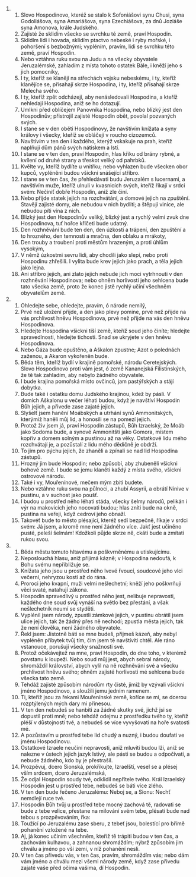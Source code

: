 <ol>
  <li>
    <ol>
      <li>Slovo Hospodinovo, kteréž se stalo k Sofoniášovi synu Chusi, syna Godoliášova, syna Amariášova, syna Ezechiášova, za dnů Joziáše syna Amonova, krále Judského.</li>
      <li>Zajisté že sklidím všecko se svrchku té země, praví Hospodin.</li>
      <li>Sklidím lidi i hovada, sklidím ptactvo nebeské i ryby mořské, i pohoršení s bezbožnými; vypléním, pravím, lidi se svrchku této země, praví Hospodin.</li>
      <li>Nebo vztáhna ruku svou na Judu a na všecky obyvatele Jeruzalémské, zahladím z místa tohoto ostatek Bále, i kněží jeho s jich pomocníky,</li>
      <li>I ty, kteříž se klanějí na střechách vojsku nebeskému, i ty, kteříž klanějíce se, přisahají skrze Hospodina, i ty, kteříž přisahají skrze Melecha svého.</li>
      <li>I ty, kteříž zpět odcházejí, aby nenásledovali Hospodina, a kteříž nehledají Hospodina, aniž se ho dotazují.</li>
      <li>Umlkni před oblíčejem Panovníka Hospodina, nebo blízký jest den Hospodinův; přistrojil zajisté Hospodin obět, povolal pozvaných svých.</li>
      <li>I stane se v den oběti Hospodinovy, že navštívím knížata a syny královy i všecky, kteříž se obláčejí v roucho cizozemců.</li>
      <li>Navštívím v ten den i každého, kterýž vskakuje na prah, kteříž naplňují dům pánů svých nátiskem a lstí.</li>
      <li>I stane se v ten den, praví Hospodin, hlas křiku od brány rybné, a kvílení od druhé strany a třeskot veliký od pahrbků.</li>
      <li>Kvělte vy, kteříž bydlíte u vnitřku; nebo vyhlazen bude všecken obor kupců, vypléněni budou všickni snášející stříbro.</li>
      <li>I stane se v ten čas, že přehledávati budu Jeruzalém s lucernami, a navštívím muže, kteříž ulnuli v kvasnicích svých, kteříž říkají v srdci svém: Nečiniť dobře Hospodin, aniž zle činí.</li>
      <li>Nebo přijde statek jejich na rozchvátání, a domové jejich na zpuštění. Stavějí zajisté domy, ale nebudou v nich bydliti; a štěpují vinice, ale nebudou píti vína z nich.</li>
      <li>Blízký jest den Hospodinův veliký, blízký jest a rychlý velmi zvuk dne Hospodinova, tuť hořce křičeti bude udatný.</li>
      <li>Den rozhněvání bude ten den, den úzkosti a trápení, den zpuštění a to hrozného, den temnosti a mračna, den oblaku a mrákoty,</li>
      <li>Den trouby a troubení proti městům hrazeným, a proti úhlům vysokým,</li>
      <li>V němž úzkostmi sevru lidi, aby chodili jako slepí, nebo proti Hospodinu zhřešili. I vylita bude krev jejich jako prach, a těla jejich jako lejna.</li>
      <li>Ani stříbro jejich, ani zlato jejich nebude jich moci vytrhnouti v den rozhněvání Hospodinova; nebo ohněm horlivosti jeho sehlcena bude tato všecka země, proto že konec jistě rychlý učiní všechněm obyvatelům země.</li>
    </ol>
  </li>
  <li>
    <ol>
      <li>Ohledejte sebe, ohledejte, pravím, ó národe nemilý,</li>
      <li>Prvé než uložení přijde, a den jako plevy pomine, prvé než přijde na vás prchlivost hněvu Hospodinova, prvé než přijde na vás den hněvu Hospodinova.</li>
      <li>Hledejte Hospodina všickni tiší země, kteříž soud jeho činíte; hledejte spravedlnosti, hledejte tichosti. Snad se ukryjete v den hněvu Hospodinova.</li>
      <li>Nebo Gáza bude opuštěno, a Aškalon zpustne; Azot o polednách zaženou, a Akaron vykořeněn bude.</li>
      <li>Běda těm, kteříž bydlí v krajině pomořské, národu Ceretejských. Slovo Hospodinovo proti vám jest, ó země Kananejská Filistinských, že tě tak zahladím, aby nebylo žádného obyvatele.</li>
      <li>I bude krajina pomořská místo ovčinců, jam pastýřských a stájí dobytka.</li>
      <li>Bude také i ostatku domu Judského krajinou, kdež by pásli. V domích Aškalonu u večer léhati budou, když je navštíví Hospodin Bůh jejich, a přivede zase zajaté jejich.</li>
      <li>Slyšelť jsem hanění Moábských a utrhání synů Ammonitských, kterýmiž haněli můj lid, a honosili se na pomezí jejich.</li>
      <li>Protož živ jsem já, praví Hospodin zástupů, Bůh Izraelský, že Moáb jako Sodoma bude, a synové Ammonitští jako Gomora, místem kopřiv a domem solným a pustinou až na věky. Ostatkové lidu mého rozchvátají je, a pozůstalí z lidu mého dědičně je obdrží.</li>
      <li>To jim pro pýchu jejich, že zhaněli a zpínali se nad lid Hospodina zástupů.</li>
      <li>Hrozný jim bude Hospodin; nebo způsobí, aby zhubeněli všickni bohové země. I bude se jemu klaněti každý z místa svého, všickni ostrovové národu.</li>
      <li>Také i vy, Mouřenínové, mečem mým zbiti budete.</li>
      <li>Nebo vztáhne ruku svou na půlnoci, a zhubí Assyrii, a obrátí Ninive v pustinu, a v suchost jako poušť.</li>
      <li>I budou u prostřed něho léhati stáda, všecky šelmy národů, pelikán i výr na makovicích jeho nocovati budou; hlas zníti bude na okně, pustina na veřeji, když cedroví jeho obnaží.</li>
      <li>Takovéť bude to město plésající, kteréž sedí bezpečně, říkaje v srdci svém: Já jsem, a kromě mne není žádného více. Jakť jest učiněno pusté, peleší šelmám! Kdožkoli půjde skrze ně, ckáti bude a zmítati rukou svou.</li>
    </ol>
  </li>
  <li>
    <ol>
      <li>Běda městu tomuto hltavému a poškvrněnému a utiskujícímu.</li>
      <li>Neposlouchá hlasu, aniž přijímá kázně; v Hospodina nedoufá, k Bohu svému nepřibližuje se.</li>
      <li>Knížata jeho jsou u prostřed něho lvové řvoucí, soudcové jeho vlci večerní, nehryzou kostí až do rána.</li>
      <li>Proroci jeho kvapní, muži velmi nešlechetní; kněží jeho poškvrňují věci svaté, natahují zákona.</li>
      <li>Hospodin spravedlivý u prostřed něho jest, nelibuje nepravosti, každého dne soud svůj vynáší na světlo bez přestání, a však nešlechetník neumí se styděti.</li>
      <li>Vyplénil jsem národy, zpustli zámkové jejich, v pustinu obrátil jsem ulice jejich, tak že žádný přes ně nechodí; zpustla města jejich, tak že není člověka, není žádného obyvatele.</li>
      <li>Řekl jsem: Jistotně báti se mne budeš, přijmeš kázeň, aby nebyl vypléněn příbytek tvůj tím, čím jsem tě navštíviti chtěl. Ale ráno vstanouce, porušují všecky snažnosti své.</li>
      <li>Protož očekávejtež na mne, praví Hospodin, do dne toho, v kterémž povstanu k loupeži. Nebo soud můj jest, abych sebral národy, shromáždil království, abych vylil na ně rozhněvání své a všecku prchlivost hněvu svého; ohněm zajisté horlivosti mé sehlcena bude všecka tato země.</li>
      <li>Tehdáž zajisté způsobím národům rty čisté, jimiž by vzývali všickni jméno Hospodinovo, a sloužili jemu jedním ramenem.</li>
      <li>Ti, kteříž jsou za řekami Mouřenínské země, koříce se mi, se dcerou rozptýlených mých dary mi přinesou.</li>
      <li>V ten den nebudeš se hanbiti za žádné skutky své, jichž jsi se dopustil proti mně; nebo tehdáž odejmu z prostředku tvého ty, kteříž pléší v důstojnosti tvé, a nebudeš se více vyvyšovati na hoře svatosti mé.</li>
      <li>A pozůstavím u prostřed tebe lid chudý a nuzný, i budou doufati ve jménu Hospodinovu.</li>
      <li>Ostatkové Izraele neučiní nepravosti, aniž mluviti budou lži, aniž se nalezne v ústech jejich jazyk lstivý, ale pásti se budou a odpočívati, a nebude žádného, kdo by je přestrašil.</li>
      <li>Prozpěvuj, dcero Sionská, prokřikujte, Izraelští, vesel se a plésej vším srdcem, dcero Jeruzalémská,</li>
      <li>Že odjal Hospodin soudy tvé, odklidil nepřítele tvého. Král Izraelský Hospodin jest u prostřed tebe, nebudeš se báti více zlého.</li>
      <li>V ten den bude řečeno Jeruzalému: Neboj se, a Sionu: Nechť nemdlejí ruce tvé.</li>
      <li>Hospodin Bůh tvůj u prostřed tebe mocný zachová tě, radovati se bude z tebe velice, přestane na milování svém tebe, plésati bude nad tebou s prozpěvováním, řka:</li>
      <li>Toužící po Jeruzalému zase sberu, z tebeť jsou, bolestící pro břímě pohanění vzložené na tebe.</li>
      <li>Aj, já konec učiním všechněm, kteříž tě trápiti budou v ten čas, a zachovám kulhavou, a zahnanou shromáždím; nýbrž způsobím jim chválu a jméno po vší zemi, v níž pohanění nesli.</li>
      <li>V ten čas přivedu vás, v ten čas, pravím, shromáždím vás; nebo dám vám jméno a chválu mezi všemi národy země, když zase přivedu zajaté vaše před očima vašima, dí Hospodin.</li>
    </ol>
  </li>
</ol>